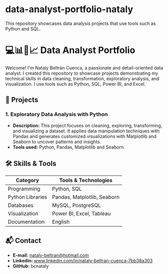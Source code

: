 # data-analyst-portfolio-nataly
This repository showcases data analysis projects that use tools such as Python and SQL.

# 💻📊🧠📈 Data Analyst Portfolio
Welcome! I'm Nataly Beltrán Cuenca, a passionate and detail-oriented data analyst. I created this repository to showcase projects demonstrating my technical skills in data cleaning, transformation, exploratory analysis, and visualization. I use tools such as Python, SQL, Power BI, and Excel.
## 📁 Projects
### 1. Exploratory Data Analysis with Python
- **Description:** This project focuses on cleaning, exploring, transforming, and visualizing a dataset. It applies data manipulation techniques with Pandas and generates customized visualizations with Matplotlib and Seaborn to uncover patterns and insights.
- **Tools used:** Python, Pandas, Matplotlib and Seaborn.
  
## 🛠️ Skills & Tools
| Category             | Tools & Technologies                         |
|----------------------|-----------------------------------------------|
| Programming          | Python, SQL                                   |
| Python Libraries     | Pandas, Matplotlib, Seaborn                   |
| Databases            | MySQL, PostgreSQL                             |
| Visualization        | Power BI, Excel, Tableau                      |                                     
| Documentation        | English                                       |

## 📬 Contact
- **E-mail:** nataly-beltran@hotmail.com
- **Linkedin:** www.linkedin.com/in/nataly-beltran-cuenca-7bb38a303
- **GitHub:** bcnataly


